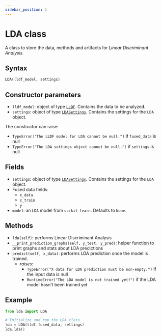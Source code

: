 ```yaml
---
sidebar_position: 1
---
```


# LDA class

A class to store the data, methods and artifacts for _Linear Discriminant Analysis_.

## Syntax

```python
LDA((ldf_model, settings)
```

## Constructor parameters

- `lldf_model`: object of type [`LLDF`](../lldf/lldf.md). Contains the data to be analyzed.
- `settings`: object of type [`LDASettings`](./ldasettings.md). Contains the settings for
  the `LDA` object.

The constructor can raise:
- `TypeError("The LLDF model for LDA cannot be null.")` if `fused_data` is null
- `TypeError("The LDA settings object cannot be null.")` if `settings` is null

## Fields

- `settings`: object of type [`LDASettings`](./ldasettings.md). Contains the settings for
  the `LDA` object. 
- Fused data fields:
  - `x_data` 
  - `x_train`
  - `y`
- `model`: an `LDA` model from `scikit-learn`. Defaults to `None`.

## Methods

- `lda(self)`: performs Linear Discriminant Analysis
- `__print_prediction_graphs(self, y_test, y_pred)`: helper function to print
  graphs and stats about LDA predictions
- `predict(self, x_data)`: performs LDA prediction once the model is trained.
  - *raises*:
    - `TypeError("X data for LDA prediction must be non-empty.")` if the input data is null
    - `RuntimeError("The LDA model is not trained yet!")` if the LDA model hasn't been trained yet

## Example

```python
from lda import LDA

# Initialize and run the LDA class
lda = LDA(lldf.fused_data, settings)
lda.lda()
```